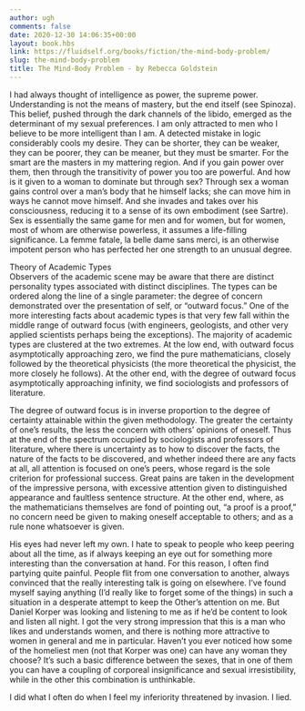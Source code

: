 ```yaml
---
author: ugh
comments: false
date: 2020-12-30 14:06:35+00:00
layout: book.hbs
link: https://fluidself.org/books/fiction/the-mind-body-problem/
slug: the-mind-body-problem
title: The Mind-Body Problem - by Rebecca Goldstein
---
```


I had always thought of intelligence as power, the supreme power. Understanding is not the means of mastery, but the end itself (see Spinoza). This belief, pushed through the dark channels of the libido, emerged as the determinant of my sexual preferences. I am only attracted to men who I believe to be more intelligent than I am. A detected mistake in logic considerably cools my desire. They can be shorter, they can be weaker, they can be poorer, they can be meaner, but they must be smarter. For the smart are the masters in my mattering region. And if you gain power over them, then through the transitivity of power you too are powerful. And how is it given to a woman to dominate but through sex? Through sex a woman gains control over a man’s body that he himself lacks; she can move him in ways he cannot move himself. And she invades and takes over his consciousness, reducing it to a sense of its own embodiment (see Sartre). Sex is essentially the same game for men and for women, but for women, most of whom are otherwise powerless, it assumes a life-filling significance. La femme fatale, la belle dame sans merci, is an otherwise impotent person who has perfected her one strength to an unusual degree.

Theory of Academic Types  
Observers of the academic scene may be aware that there are distinct personality types associated with distinct disciplines. The types can be ordered along the line of a single parameter: the degree of concern demonstrated over the presentation of self, or “outward focus.” One of the more interesting facts about academic types is that very few fall within the middle range of outward focus (with engineers, geologists, and other very applied scientists perhaps being the exceptions). The majority of academic types are clustered at the two extremes. At the low end, with outward focus asymptotically approaching zero, we find the pure mathematicians, closely followed by the theoretical physicists (the more theoretical the physicist, the more closely he follows). At the other end, with the degree of outward focus asymptotically approaching infinity, we find sociologists and professors of literature.

The degree of outward focus is in inverse proportion to the degree of certainty attainable within the given methodology. The greater the certainty of one’s results, the less the concern with others’ opinions of oneself. Thus at the end of the spectrum occupied by sociologists and professors of literature, where there is uncertainty as to how to discover the facts, the nature of the facts to be discovered, and whether indeed there are any facts at all, all attention is focused on one’s peers, whose regard is the sole criterion for professional success. Great pains are taken in the development of the impressive persona, with excessive attention given to distinguished appearance and faultless sentence structure. At the other end, where, as the mathematicians themselves are fond of pointing out, “a proof is a proof,” no concern need be given to making oneself acceptable to others; and as a rule none whatsoever is given.

His eyes had never left my own. I hate to speak to people who keep peering about all the time, as if always keeping an eye out for something more interesting than the conversation at hand. For this reason, I often find partying quite painful. People flit from one conversation to another, always convinced that the really interesting talk is going on elsewhere. I’ve found myself saying anything (I’d really like to forget some of the things) in such a situation in a desperate attempt to keep the Other’s attention on me. But Daniel Korper was looking and listening to me as if he’d be content to look and listen all night. I got the very strong impression that this is a man who likes and understands women, and there is nothing more attractive to women in general and me in particular. Haven’t you ever noticed how some of the homeliest men (not that Korper was one) can have any woman they choose? It’s such a basic difference between the sexes, that in one of them you can have a coupling of corporeal insignificance and sexual irresistibility, while in the other this combination is unthinkable.

I did what I often do when I feel my inferiority threatened by invasion. I lied.
